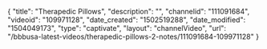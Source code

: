 {
    "title": "Therapedic Pillows",
    "description": "",
    "channelid": "111091684",
    "videoid": "109971128",
    "date_created": "1502519288",
    "date_modified": "1504049173",
    "type": "captivate",
    "layout": "channelVideo",
    "url": "\/bbbusa-latest-videos\/therapedic-pillows-2-notes\/111091684-109971128"
}